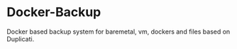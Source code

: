 # Docker-Backup
Docker based backup system for baremetal, vm, dockers and files based on Duplicati.
